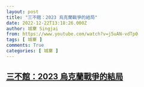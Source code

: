 ```yaml
---
layout: post
title: "三不館：2023 烏克蘭戰爭的結局"
date: 2022-12-22T13:18:26.000Z
author: 城寨 Singjai
from: https://www.youtube.com/watch?v=j5uAN-vdTp0
tags: [ 城寨 ]
comments: True
categories: [ 城寨 ]
---
```

<!--1671715106000-->
[三不館：2023 烏克蘭戰爭的結局](https://www.youtube.com/watch?v=j5uAN-vdTp0)
------

<div>

</div>
